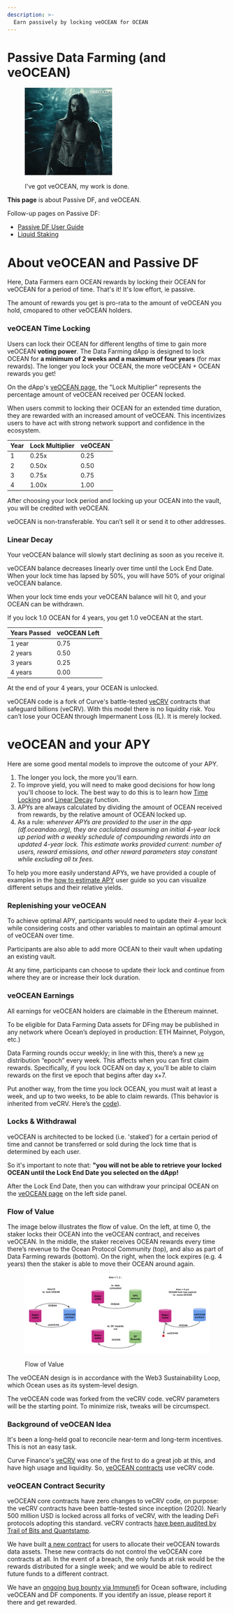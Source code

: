 ```yaml
---
description: >-
  Earn passively by locking veOCEAN for OCEAN
---
```


# Passive Data Farming (and veOCEAN)

<figure><img src="../.gitbook/assets/gif/aquaman-fade.gif" alt=""><figcaption><p>I've got veOCEAN, my work is done.</p></figcaption></figure>

**This page** is about Passive DF, and veOCEAN.

Follow-up pages on Passive DF:
- [Passive DF User Guide](passivedf-guide.md)
- [Liquid Staking](liquid-staking.md)

# About veOCEAN and Passive DF

Here, Data Farmers earn OCEAN rewards by locking their OCEAN for veOCEAN for a period of time. That's it! It's low effort, ie passive.

The amount of rewards you get is pro-rata to the amount of veOCEAN you hold, cmopared to other veOCEAN holders.

### veOCEAN Time Locking

Users can lock their OCEAN for different lengths of time to gain more veOCEAN **voting power**. The Data Farming dApp is designed to lock OCEAN for **a minimum of 2 weeks and a maximum of four years** (for max rewards). The longer you lock your OCEAN, the more veOCEAN + OCEAN rewards you get!

On the dApp's [veOCEAN page](https://df.oceandao.org/veocean), the "Lock Multiplier" represents the percentage amount of veOCEAN received per OCEAN locked.

When users commit to locking their OCEAN for an extended time duration, they are rewarded with an increased amount of veOCEAN. This incentivizes users to have act with strong network support and confidence in the ecosystem.

| Year | Lock Multiplier | veOCEAN |
| ---- | --------------- | ------- |
| 1    | 0.25x           | 0.25    |
| 2    | 0.50x           | 0.50    |
| 3    | 0.75x           | 0.75    |
| 4    | 1.00x           | 1.00    |

After choosing your lock period and locking up your OCEAN into the vault, you will be credited with veOCEAN.

veOCEAN is non-transferable. You can’t sell it or send it to other addresses.

### Linear Decay

Your veOCEAN balance will slowly start declining as soon as you receive it.

veOCEAN balance decreases linearly over time until the Lock End Date. When your lock time has lapsed by 50%, you will have 50% of your original veOCEAN balance.

When your lock time ends your veOCEAN balance will hit 0, and your OCEAN can be withdrawn.

If you lock 1.0 OCEAN for 4 years, you get 1.0 veOCEAN at the start.

| Years Passed | veOCEAN Left |
| ------------ | ------------ |
| 1 year       | 0.75         |
| 2 years      | 0.50         |
| 3 years      | 0.25         |
| 4 years      | 0.00         |

At the end of your 4 years, your OCEAN is unlocked.

veOCEAN code is a fork of Curve's battle-tested [veCRV](https://curve.readthedocs.io/dao-vecrv.html) contracts that safeguard billions (veCRV). With this model there is no liquidity risk. You can’t lose your OCEAN through Impermanent Loss (IL). It is merely locked.  

# veOCEAN and your APY

Here are some good mental models to improve the outcome of your APY.
1. The longer you lock, the more you'll earn.
1. To improve yield, you will need to make good decisions for how long you'll choose to lock. The best way to do this is to learn how [Time Locking](#veocean-time-locking) and [Linear Decay](#linear-decay) function.
1. APYs are always calculated by dividing the amount of OCEAN received from rewards, by the relative amount of OCEAN locked up.
1. As a rule: _wherever APYs are provided to the user in the app (df.oceandao.org), they are caclulated assuming an initial 4-year lock up period with a weekly schedule of compounding rewards into an updated 4-year lock. This estimate works provided current: number of users, reward emissions, and other reward parameters stay constant while excluding all tx fees._

To help you more easily understand APYs, we have provided a couple of examples in the [how to estimate APY](user-guides/how-to-estimate-apy.md) user guide so you can visualize different setups and their relative yields.

### Replenishing your veOCEAN

To achieve optimal APY, participants would need to update their 4-year lock while considering costs and other variables to maintain an optimal amount of veOCEAN over time.

Participants are also able to add more OCEAN to their vault when updating an existing vault.

At any time, participants can choose to update their lock and continue from where they are or increase their lock duration.

### veOCEAN Earnings

All earnings for veOCEAN holders are claimable in the Ethereum mainnet.  

To be eligible for Data Farming Data assets for DFing may be published in any network where Ocean’s deployed in production: ETH Mainnet, Polygon, etc.)

Data Farming rounds occur weekly; in line with this, there’s a new [`ve`](https://github.com/oceanprotocol/df-py/tree/main/contracts/ve) distribution “epoch” every week. This affects when you can first claim rewards. Specifically, if you lock OCEAN on day x, you’ll be able to claim rewards on the first ve epoch that begins after day x+7.  

Put another way, from the time you lock OCEAN, you must wait at least a week, and up to two weeks, to be able to claim rewards. (This behavior is inherited from veCRV. Here’s the [code](https://github.com/oceanprotocol/df-py/tree/main/contracts/ve)).  

### Locks & Withdrawal

veOCEAN is architected to be locked (i.e. 'staked') for a certain period of time and cannot be transferred or sold during the lock time that is determined by each user.

So it's important to note that: **"you will not be able to retrieve your locked OCEAN until the Lock End Date you selected on the dApp!**

After the Lock End Date, then you can withdraw your principal OCEAN on the [veOCEAN page](https://df.oceandao.org/veocean) on the left side panel.

### Flow of Value

The image below illustrates the flow of value. On the left, at time 0, the staker locks their OCEAN into the veOCEAN contract, and receives veOCEAN. In the middle, the staker receives OCEAN rewards every time there’s revenue to the Ocean Protocol Community (top), and also as part of Data Farming rewards (bottom). On the right, when the lock expires (e.g. 4 years) then the staker is able to move their OCEAN around again.

<figure><img src="../.gitbook/assets/data-farming/flow_of_value.png" alt=""><figcaption><p>Flow of Value</p></figcaption></figure>

The veOCEAN design is in accordance with the Web3 Sustainability Loop, which Ocean uses as its system-level design.

The veOCEAN code was forked from the veCRV code. veCRV parameters will be the starting point. To minimize risk, tweaks will be circumspect.

### Background of veOCEAN Idea

It's been a long-held goal to reconcile near-term and long-term incentives. This is not an easy task.

Curve Finance's [veCRV](https://curve.readthedocs.io/dao-fees.html) was one of the first to do a great job at this, and have high usage and liquidity. So, [veOCEAN contracts](https://github.com/oceanprotocol/contracts/tree/main/contracts/ve) use veCRV code.

### veOCEAN Contract Security

veOCEAN core contracts have zero changes to veCRV code, on purpose: the veCRV contracts have been battle-tested since inception (2020). Nearly 500 million USD is locked across all forks of veCRV, with the leading DeFi protocols adopting this standard. veCRV contracts [have been audited by Trail of Bits and Quantstamp](https://github.com/curvefi/curve-dao-contracts#audits-and-security).

We have built [a new contract](https://github.com/oceanprotocol/contracts/blob/main/contracts/ve/veAllocate.sol) for users to allocate their veOCEAN towards data assets. These new contracts do not control the veOCEAN core contracts at all. In the event of a breach, the only funds at risk would be the rewards distributed for a single week; and we would be able to redirect future funds to a different contract.

We have an [ongoing bug bounty via Immunefi](https://immunefi.com/bounty/oceanprotocol/) for Ocean software, including veOCEAN and DF components. If you identify an issue, please report it there and get rewarded.

